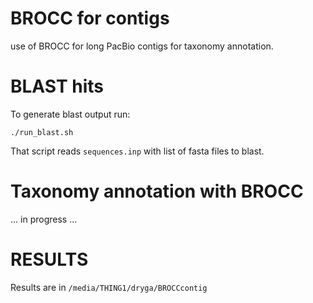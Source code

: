 # BROCC for contigs
use of BROCC for long PacBio contigs for taxonomy annotation.

# BLAST hits

To generate blast output run:
```
./run_blast.sh
```
That script reads `sequences.inp` with list of fasta files to blast.

# Taxonomy annotation with BROCC

... in progress ...

# RESULTS 
Results are in `/media/THING1/dryga/BROCCcontig`
